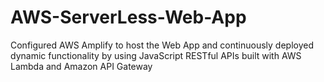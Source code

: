 # AWS-ServerLess-Web-App
Configured AWS Amplify to host the Web App and continuously deployed dynamic functionality by using JavaScript RESTful APIs built with AWS Lambda and Amazon API Gateway
